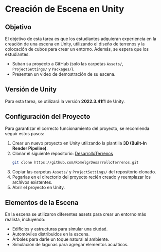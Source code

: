 # Creación de Escena en Unity

## Objetivo
El objetivo de esta tarea es que los estudiantes adquieran experiencia en la creación de una escena en Unity, utilizando el diseño de terrenos y la colocación de cubos para crear un entorno. Además, se espera que los estudiantes:
- Suban su proyecto a GitHub (solo las carpetas `Assets/`, `ProjectSettings/` y `Packages/`).
- Presenten un video de demostración de su escena.

## Versión de Unity
Para esta tarea, se utilizará la versión **2022.3.41f1** de Unity.

## Configuración del Proyecto
Para garantizar el correcto funcionamiento del proyecto, se recomienda seguir estos pasos:

1. Crear un nuevo proyecto en Unity utilizando la plantilla **3D (Built-In Render Pipeline)**.
2. Clonar el siguiente repositorio: [DesarrolloTerrenos](https://github.com/Romelg18/DesarrolloTerrenos.git)
   ```sh
   git clone https://github.com/Romelg/DesarrolloTerrenos.git
   ```
3. Copiar las carpetas `Assets/` y `ProjectSettings/` del repositorio clonado.
4. Pegarlas en el directorio del proyecto recién creado y reemplazar los archivos existentes.
5. Abrir el proyecto en Unity.

## Elementos de la Escena
En la escena se utilizaron diferentes assets para crear un entorno más realista, incluyendo:
- Edificios y estructuras para simular una ciudad.
- Automóviles distribuidos en la escena.
- Árboles para darle un toque natural al ambiente.
- Simulación de lagunas para agregar elementos acuáticos.

